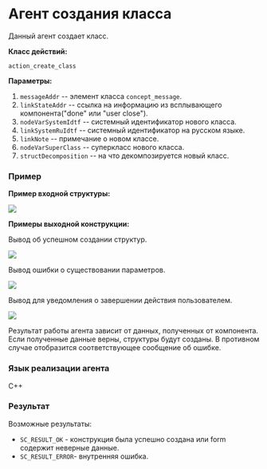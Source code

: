 # Агент создания класса

Данный агент создает класс.

**Класс действий:**

`action_create_class`

**Параметры:**

1. `messageAddr` -- элемент класса `concept_message`.
2. `linkStateAddr` -- ссылка на информацию из всплывающего компонента("done" или "user close").
3. `nodeVarSystemIdtf` -- системный идентификатор нового класса.
4. `linkSystemRuIdtf` -- системный идентификатор на русском языке.
5. `linkNote` -- примечание о новом классе.
6. `nodeVarSuperClass` -- суперкласс нового класса.
7. `structDecomposition` -- на что декомпозируется новый класс.

### Пример

**Пример входной структуры:**

<img src="../images/createClassAgentInput.jpg"></img>

**Примеры выходной конструкции:**

Вывод об успешном создании структур.

<img src="../images/createClassAgentOutput1.jpg"></img>

Вывод ошибки о существовании параметров.

<img src="../images/createClassAgentOutput2.jpg"></img>

Вывод для уведомления о завершении действия пользователем.

<img src="../images/createClassAgentOutput3.jpg"></img>

Результат работы агента зависит от данных, полученных от компонента. Если полученные данные верны, структуры будут созданы. В противном случае отобразится соответствующее сообщение об ошибке.

### Язык реализации агента
C++

### Результат

Возможные результаты:

* `SC_RESULT_OK` - конструкция была успешно создана или form содержит неверные данные.
* `SC_RESULT_ERROR`- внутренняя ошибка.
